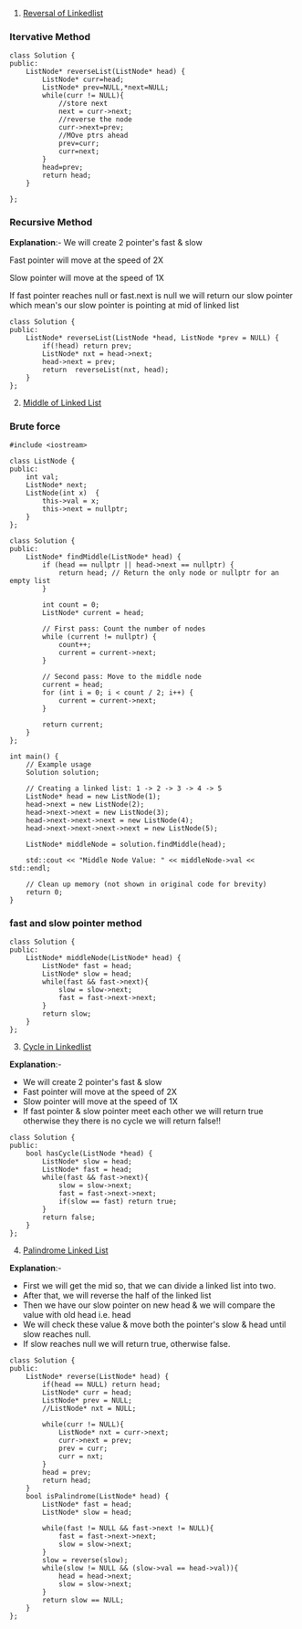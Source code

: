 1. [Reversal of Linkedlist](https://leetcode.com/problems/reverse-linked-list/)

### Itervative Method

```
class Solution {
public:
    ListNode* reverseList(ListNode* head) {
        ListNode* curr=head;
        ListNode* prev=NULL,*next=NULL;
        while(curr != NULL){
            //store next
            next = curr->next;
            //reverse the node
            curr->next=prev;
            //MOve ptrs ahead
            prev=curr;
            curr=next;
        }
        head=prev;
        return head;
    }

};

```

### Recursive Method

**Explanation**:-
We will create 2 pointer's fast & slow

Fast pointer will move at the speed of 2X

Slow pointer will move at the speed of 1X

If fast pointer reaches null or fast.next is null we will return our slow pointer which mean's our slow pointer is pointing at mid of linked list

```
class Solution {
public:
    ListNode* reverseList(ListNode *head, ListNode *prev = NULL) {
        if(!head) return prev;
        ListNode* nxt = head->next;
        head->next = prev;
        return  reverseList(nxt, head);
    }
};
```

2. [Middle of Linked List](https://leetcode.com/problems/middle-of-the-linked-list/)

### Brute force

```
#include <iostream>

class ListNode {
public:
    int val;
    ListNode* next;
    ListNode(int x)  {
        this->val = x;
        this->next = nullptr;
    }
};

class Solution {
public:
    ListNode* findMiddle(ListNode* head) {
        if (head == nullptr || head->next == nullptr) {
            return head; // Return the only node or nullptr for an empty list
        }

        int count = 0;
        ListNode* current = head;

        // First pass: Count the number of nodes
        while (current != nullptr) {
            count++;
            current = current->next;
        }

        // Second pass: Move to the middle node
        current = head;
        for (int i = 0; i < count / 2; i++) {
            current = current->next;
        }

        return current;
    }
};

int main() {
    // Example usage
    Solution solution;

    // Creating a linked list: 1 -> 2 -> 3 -> 4 -> 5
    ListNode* head = new ListNode(1);
    head->next = new ListNode(2);
    head->next->next = new ListNode(3);
    head->next->next->next = new ListNode(4);
    head->next->next->next->next = new ListNode(5);

    ListNode* middleNode = solution.findMiddle(head);

    std::cout << "Middle Node Value: " << middleNode->val << std::endl;

    // Clean up memory (not shown in original code for brevity)
    return 0;
}
```

### fast and slow pointer method

```
class Solution {
public:
    ListNode* middleNode(ListNode* head) {
        ListNode* fast = head;
        ListNode* slow = head;
        while(fast && fast->next){
            slow = slow->next;
            fast = fast->next->next;
        }
        return slow;
    }
};
```

3. [Cycle in Linkedlist](https://leetcode.com/problems/linked-list-cycle/)

**Explanation**:-

-   We will create 2 pointer's fast & slow
-   Fast pointer will move at the speed of 2X
-   Slow pointer will move at the speed of 1X
-   If fast pointer & slow pointer meet each other we will return true otherwise they there is no cycle we will return false!!

```
class Solution {
public:
    bool hasCycle(ListNode *head) {
        ListNode* slow = head;
        ListNode* fast = head;
        while(fast && fast->next){
            slow = slow->next;
            fast = fast->next->next;
            if(slow == fast) return true;
        }
        return false;
    }
};
```

4. [Palindrome Linked List](https://leetcode.com/problems/palindrome-linked-list/)

**Explanation**:-

-   First we will get the mid so, that we can divide a linked list into two.
-   After that, we will reverse the half of the linked list
-   Then we have our slow pointer on new head & we will compare the value with old head i.e. head
-   We will check these value & move both the pointer's slow & head until slow reaches null.
-   If slow reaches null we will return true, otherwise false.

```
class Solution {
public:
    ListNode* reverse(ListNode* head) {
        if(head == NULL) return head;
        ListNode* curr = head;
        ListNode* prev = NULL;
        //ListNode* nxt = NULL;

        while(curr != NULL){
            ListNode* nxt = curr->next;
            curr->next = prev;
            prev = curr;
            curr = nxt;
        }
        head = prev;
        return head;
    }
    bool isPalindrome(ListNode* head) {
        ListNode* fast = head;
        ListNode* slow = head;

        while(fast != NULL && fast->next != NULL){
            fast = fast->next->next;
            slow = slow->next;
        }
        slow = reverse(slow);
        while(slow != NULL && (slow->val == head->val)){
            head = head->next;
            slow = slow->next;
        }
        return slow == NULL;
    }
};
```
